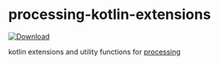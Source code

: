 # processing-kotlin-extensions
[ ![Download](https://api.bintray.com/packages/ylegall/maven-libs/processing-kotlin-extensions/images/download.svg) ](https://bintray.com/ylegall/maven-libs/processing-kotlin-extensions/_latestVersion)


kotlin extensions and utility functions for [processing](https://processing.org/)
